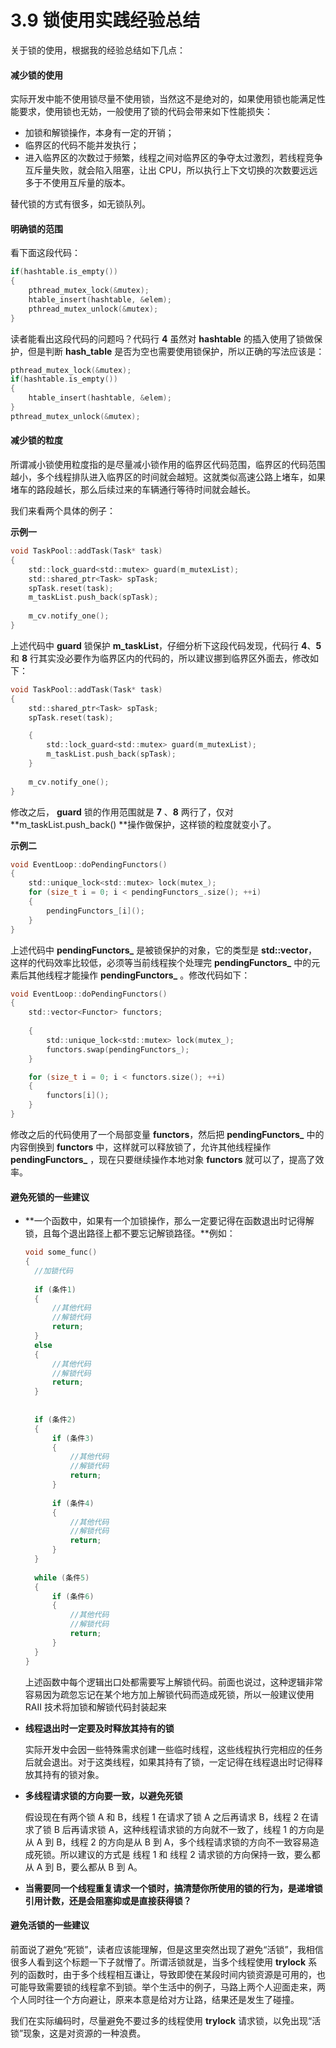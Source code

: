 # 3.9 锁使用实践经验总结

关于锁的使用，根据我的经验总结如下几点：

#### 减少锁的使用

实际开发中能不使用锁尽量不使用锁，当然这不是绝对的，如果使用锁也能满足性能要求，使用锁也无妨，一般使用了锁的代码会带来如下性能损失：

- 加锁和解锁操作，本身有一定的开销；
- 临界区的代码不能并发执行；
- 进入临界区的次数过于频繁，线程之间对临界区的争夺太过激烈，若线程竞争互斥量失败，就会陷入阻塞，让出 CPU，所以执行上下文切换的次数要远远多于不使用互斥量的版本。

替代锁的方式有很多，如无锁队列。

#### 明确锁的范围

看下面这段代码：

```c
if(hashtable.is_empty())
{
    pthread_mutex_lock(&mutex);
    htable_insert(hashtable, &elem);
    pthread_mutex_unlock(&mutex);
}
```

读者能看出这段代码的问题吗？代码行 **4** 虽然对 **hashtable** 的插入使用了锁做保护，但是判断 **hash_table** 是否为空也需要使用锁保护，所以正确的写法应该是：

```c
pthread_mutex_lock(&mutex);
if(hashtable.is_empty())
{   
    htable_insert(hashtable, &elem);  
}
pthread_mutex_unlock(&mutex);
```

#### 减少锁的粒度

所谓减小锁使用粒度指的是尽量减小锁作用的临界区代码范围，临界区的代码范围越小，多个线程排队进入临界区的时间就会越短。这就类似高速公路上堵车，如果堵车的路段越长，那么后续过来的车辆通行等待时间就会越长。

我们来看两个具体的例子：

**示例一**

```c
void TaskPool::addTask(Task* task)
{
    std::lock_guard<std::mutex> guard(m_mutexList); 
    std::shared_ptr<Task> spTask;
    spTask.reset(task);            
    m_taskList.push_back(spTask);
          
    m_cv.notify_one();
}
```

上述代码中 **guard** 锁保护 **m_taskList**，仔细分析下这段代码发现，代码行 **4**、**5** 和 **8** 行其实没必要作为临界区内的代码的，所以建议挪到临界区外面去，修改如下：

```c
void TaskPool::addTask(Task* task)
{
    std::shared_ptr<Task> spTask;
    spTask.reset(task);

    {
        std::lock_guard<std::mutex> guard(m_mutexList);             
        m_taskList.push_back(spTask);
    }
    
    m_cv.notify_one();
}
```

修改之后， **guard** 锁的作用范围就是 **7** 、**8** 两行了，仅对 **m_taskList.push_back() **操作做保护，这样锁的粒度就变小了。

**示例二**

```c
void EventLoop::doPendingFunctors()
{
    std::unique_lock<std::mutex> lock(mutex_);
	for (size_t i = 0; i < pendingFunctors_.size(); ++i)
	{
		pendingFunctors_[i]();
	}
}
```

上述代码中 **pendingFunctors_** 是被锁保护的对象，它的类型是 **std::vector**，这样的代码效率比较低，必须等当前线程挨个处理完 **pendingFunctors_** 中的元素后其他线程才能操作 **pendingFunctors_** 。修改代码如下：

```c
void EventLoop::doPendingFunctors()
{
	std::vector<Functor> functors;
	
	{
		std::unique_lock<std::mutex> lock(mutex_);
		functors.swap(pendingFunctors_);
	}

	for (size_t i = 0; i < functors.size(); ++i)
	{
		functors[i]();
	}	
}
```

修改之后的代码使用了一个局部变量 **functors**，然后把 **pendingFunctors_** 中的内容倒换到 **functors** 中，这样就可以释放锁了，允许其他线程操作 **pendingFunctors_** ，现在只要继续操作本地对象 **functors** 就可以了，提高了效率。

#### 避免死锁的一些建议

- **一个函数中，如果有一个加锁操作，那么一定要记得在函数退出时记得解锁，且每个退出路径上都不要忘记解锁路径。**例如：

  ```c
  void some_func()
  {
  	//加锁代码
  	
  	if (条件1)
  	{
  		//其他代码
  		//解锁代码
  		return;
  	} 
  	else
  	{
  		//其他代码
  		//解锁代码
  		return;
  	}
  	
  	
  	if (条件2)
  	{
  		if (条件3)
  		{
  			//其他代码
  			//解锁代码
  			return;
  		}
  		
  		if (条件4)
  		{
  			//其他代码
  			//解锁代码
  			return;
  		}	
  	} 
  	
  	while (条件5)
  	{
  		if (条件6)
  		{
  			//其他代码
  			//解锁代码
  			return;
  		}
  	}
  }
  ```

  上述函数中每个逻辑出口处都需要写上解锁代码。前面也说过，这种逻辑非常容易因为疏忽忘记在某个地方加上解锁代码而造成死锁，所以一般建议使用 RAII 技术将加锁和解锁代码封装起来

- **线程退出时一定要及时释放其持有的锁**

  实际开发中会因一些特殊需求创建一些临时线程，这些线程执行完相应的任务后就会退出。对于这类线程，如果其持有了锁，一定记得在线程退出时记得释放其持有的锁对象。

- **多线程请求锁的方向要一致，以避免死锁**

  假设现在有两个锁 A 和 B，线程 1 在请求了锁 A 之后再请求 B，线程 2 在请求了锁 B 后再请求锁 A，这种线程请求锁的方向就不一致了，线程 1 的方向是从 A 到 B，线程 2 的方向是从 B 到 A，多个线程请求锁的方向不一致容易造成死锁。所以建议的方式是 线程 1 和 线程 2 请求锁的方向保持一致，要么都从 A 到 B，要么都从 B 到 A。

- **当需要同一个线程重复请求一个锁时，搞清楚你所使用的锁的行为，是递增锁引用计数，还是会阻塞抑或是直接获得锁？**

#### 避免活锁的一些建议

前面说了避免“死锁”，读者应该能理解，但是这里突然出现了避免“活锁”，我相信很多人看到这个标题一下子就懵了。所谓活锁就是，当多个线程使用 **trylock** 系列的函数时，由于多个线程相互谦让，导致即使在某段时间内锁资源是可用的，也可能导致需要锁的线程拿不到锁。举个生活中的例子，马路上两个人迎面走来，两个人同时往一个方向避让，原来本意是给对方让路，结果还是发生了碰撞。

我们在实际编码时，尽量避免不要过多的线程使用 **trylock** 请求锁，以免出现“活锁”现象，这是对资源的一种浪费。